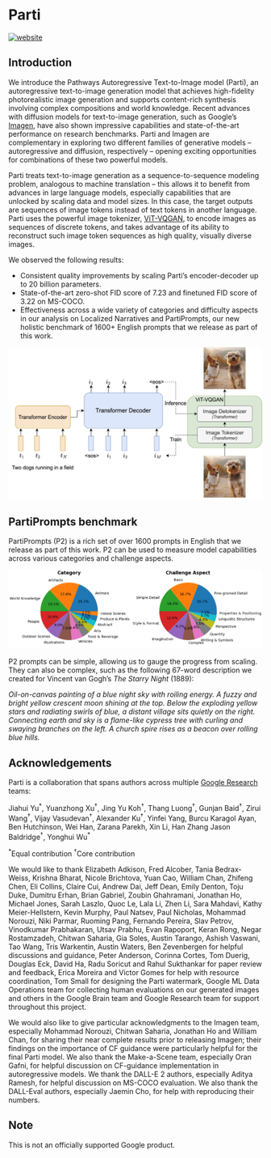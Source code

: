 # Parti

<a href="https://parti.research.google" target="_blank">![website](https://img.shields.io/badge/website-blue)</a>

## Introduction

We introduce the Pathways Autoregressive Text-to-Image model (Parti), an
autoregressive text-to-image generation model that achieves high-fidelity
photorealistic image generation and supports content-rich synthesis involving
complex compositions and world knowledge. Recent advances with diffusion models
for text-to-image generation, such as Google’s
<a href="https://imagen.research.google/" target="_blank">Imagen</a>, have also
shown impressive capabilities and state-of-the-art performance on research
benchmarks. Parti and Imagen are complementary in exploring two different
families of generative models – autoregressive and diffusion, respectively –
opening exciting opportunities for combinations of these two powerful models.

Parti treats text-to-image generation as a sequence-to-sequence modeling
problem, analogous to machine translation – this allows it to benefit from
advances in large language models, especially capabilities that are unlocked by
scaling data and model sizes. In this case, the target outputs are sequences of
image tokens instead of text tokens in another language. Parti uses the powerful
image tokenizer,
<a href="https://doi.org/10.48550/arXiv.2110.04627" target="_blank">ViT-VQGAN</a>,
to encode images as sequences of discrete tokens, and takes advantage of its
ability to reconstruct such image token sequences as high quality, visually
diverse images.

We observed the following results:

*   Consistent quality improvements by scaling Parti’s encoder-decoder up to 20
    billion parameters.
*   State-of-the-art zero-shot FID score of 7.23 and finetuned FID score of 3.22
    on MS-COCO.
*   Effectiveness across a wide variety of categories and difficulty aspects in
    our analysis on Localized Narratives and PartiPrompts, our new holistic
    benchmark of 1600+ English prompts that we release as part of this work.

![parti-overview](images/parti_overview.jpeg)

## PartiPrompts benchmark

PartiPrompts (P2) is a rich set of over 1600 prompts in English that we release
as part of this work. P2 can be used to measure model capabilities across
various categories and challenge aspects.

![parti-prompts](images/parti-prompts.png)

P2 prompts can be simple, allowing us to gauge the progress from scaling. They
can also be complex, such as the following 67-word description we created for
Vincent van Gogh’s *The Starry Night* (1889):

*Oil-on-canvas painting of a blue night sky with roiling energy. A fuzzy and
bright yellow crescent moon shining at the top. Below the exploding yellow stars
and radiating swirls of blue, a distant village sits quietly on the right.
Connecting earth and sky is a flame-like cypress tree with curling and swaying
branches on the left. A church spire rises as a beacon over rolling blue hills.*

## Acknowledgements

Parti is a collaboration that spans authors across multiple
[Google Research](https://research.google/) teams:

Jiahui Yu<sup>\*</sup>, Yuanzhong Xu<sup>†</sup>, Jing Yu Koh<sup>†</sup>, Thang
Luong<sup>†</sup>, Gunjan Baid<sup>†</sup>, Zirui Wang<sup>†</sup>, Vijay
Vasudevan<sup>†</sup>, Alexander Ku<sup>†</sup>, Yinfei Yang, Burcu Karagol
Ayan, Ben Hutchinson, Wei Han, Zarana Parekh, Xin Li, Han Zhang Jason
Baldridge<sup>†</sup>, Yonghui Wu<sup>\*</sup>

<sup>*</sup>Equal contribution <sup>†</sup>Core contribution

We would like to thank Elizabeth Adkison, Fred Alcober, Tania Bedrax-Weiss,
Krishna Bharat, Nicole Brichtova, Yuan Cao, William Chan, Zhifeng Chen, Eli
Collins, Claire Cui, Andrew Dai, Jeff Dean, Emily Denton, Toju Duke, Dumitru
Erhan, Brian Gabriel, Zoubin Ghahramani, Jonathan Ho, Michael Jones, Sarah
Laszlo, Quoc Le, Lala Li, Zhen Li, Sara Mahdavi, Kathy Meier-Hellstern, Kevin
Murphy, Paul Natsev, Paul Nicholas, Mohammad Norouzi, Niki Parmar, Ruoming Pang,
Fernando Pereira, Slav Petrov, Vinodkumar Prabhakaran, Utsav Prabhu, Evan
Rapoport, Keran Rong, Negar Rostamzadeh, Chitwan Saharia, Gia Soles, Austin
Tarango, Ashish Vaswani, Tao Wang, Tris Warkentin, Austin Waters, Ben
Zevenbergen for helpful discussions and guidance, Peter Anderson, Corinna
Cortes, Tom Duerig, Douglas Eck, David Ha, Radu Soricut and Rahul Sukthankar for
paper review and feedback, Erica Moreira and Victor Gomes for help with resource
coordination, Tom Small for designing the Parti watermark, Google ML Data
Operations team for collecting human evaluations on our generated images and
others in the Google Brain team and Google Research team for support throughout
this project.

We would also like to give particular acknowledgments to the Imagen team,
especially Mohammad Norouzi, Chitwan Saharia, Jonathan Ho and William Chan, for
sharing their near complete results prior to releasing Imagen; their findings on
the importance of CF guidance were particularly helpful for the final Parti
model. We also thank the Make-a-Scene team, especially Oran Gafni, for helpful
discussion on CF-guidance implementation in autoregressive models. We thank the
DALL-E 2 authors, especially Aditya Ramesh, for helpful discussion on MS-COCO
evaluation. We also thank the DALL-Eval authors, especially Jaemin Cho, for help
with reproducing their numbers.

## Note

This is not an officially supported Google product.
